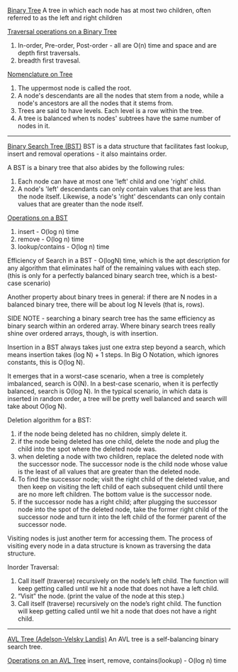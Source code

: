 <u>Binary  Tree</u>
A tree in which each node has at most two children, often referred to as the left and right children

<u>Traversal operations on a Binary Tree</u> 
1. In-order, Pre-order, Post-order - all are O(n) time and space and are depth first traversals.
2. breadth first travesal.

<u>Nomenclature on Tree</u>
1. The uppermost node is called the root.
2. A node's descendants are all the nodes that stem from a node, while a node's ancestors are all the nodes that it stems from.
3. Trees are said to have levels. Each level is a row within the tree.
4. A tree is balanced when ts nodes' subtrees have the same number of nodes in it.

***
<u>Binary Search Tree (BST)</u>
BST is a data structure that facilitates fast lookup, insert and removal operations - it also maintains order.

A BST is a binary tree that also abides by the following rules:
1. Each node can have at most one 'left' child and one 'right' child.
2. A node's 'left' descendants can only contain values that are less than the node itself. Likewise, a node's 'right' descendants can only contain values that are greater than the node itself.

<u>Operations on a BST</u>
1. insert - O(log n) time
2. remove - O(log n) time
3. lookup/contains - O(log n) time

Efficiency of Search in a BST - O(logN) time, which is the apt description for any algorithm that eliminates half of the remaining values with each step. (this is only for a perfectly balanced binary search tree, which is a best-case scenario)

Another property about binary trees in general: if there are N nodes in a balanced binary tree, there will be about log N levels (that is, rows).

SIDE NOTE - searching a binary search tree has the same efficiency as binary search within an ordered array. Where binary search trees really shine over ordered arrays, though, is with insertion.

Insertion in a BST always takes just one extra step beyond a search, which means insertion takes (log N) + 1 steps.  In Big O Notation, which ignores constants, this is O(log N).

It emerges that in a worst-case scenario, when a tree is completely imbalanced, search is O(N). In a best-case scenario, when it is perfectly balanced, search is O(log N). In the typical scenario, in which data is inserted in random order, a tree will be pretty well balanced and search will take about O(log N).

Deletion algorithm for a BST:
1. if the node being deleted has no children, simply delete it.
2. if the node being deleted has one child, delete the node and plug the child into the spot where the deleted node was.
3. when deleting a node with two children, replace the deleted node with the successor node. The successor node is the child node whose value is the least of all values that are greater than the deleted node.
4. To find the successor node; visit the right child of the deleted value, and then keep on visiting the left child of each subsequent child until there are no more left children. The bottom value is the successor node.
5. if the successor node has a right child; after plugging the successor node into the spot of the deleted node, take the former right child of the successor node and turn it into the left child of the former parent of the successor node.

Visiting nodes is just another term for accessing them. The process of visiting every node in a data structure is known as traversing the data structure.

Inorder Traversal:
1. Call itself (traverse) recursively on the node’s left child. The function will keep getting called until we hit a node that does not have a left child.
2. “Visit” the node. (print the value of the node at this step.)
3. Call itself (traverse) recursively on the node’s right child. The function will keep getting called until we hit a node that does not have a right child.

***
<u>AVL Tree (Adelson-Velsky Landis)</u>
An AVL tree is a self-balancing binary search tree.

<u>Operations on an AVL Tree</u> 
insert, remove, contains(lookup) - O(log n) time
